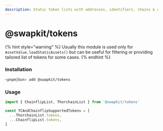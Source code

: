 ```yaml
---
description: Static token lists with addresses, identifiers, chains & decimals
---
```


# @swapkit/tokens

{% hint style="warning" %}
Usually this module is used only for `AssetValue.loadStaticAssets()` but can be useful for filtering or providing tailored list of tokens for some cases.
{% endhint %}

### **Installation**

```bash
<pnpm|bun> add @swapkit/tokens
```

### Usage

```typescript
import { ChainflipList, ThorchainList } from '@swapkit/tokens'

const TCAndChainflipSupportedTokens = [
  ...ThorchainList.tokens,
  ...ChainflipList.tokens,
]
```
